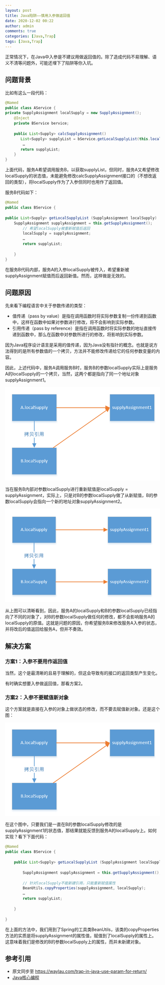 ```yaml
---
layout: post
title: Java陷阱——慎用入参做返回值
date: 2020-12-02 00:22
author: admin
comments: true
categories: [Java,Trap]
tags: [Java,Trap]
---
```


正常情况下，在Java中入参是不建议用做返回值的。除了造成代码不易理解、语义不清等问题外，可能还埋下了陷阱等你入坑。

<!-- more -->


## 问题背景
 

比如有这么一段代码：

 
```java
@Named
public class AService {   
private SupplyAssignment localSupply = new SupplyAssignment();
    @Inject
    private BService bervice;

    public List<Supply> calcSupplyAssignment()
       List<Supply> supplyList = bService.getLocalSupplyList(this.localSupply);
        …
       return supplyList;
    }
}
```

上面代码，服务A希望调用服务B，以获取supplyList，但同时，服务A又希望修改localSupply的状态值，未能避免修改calcSupplyAssignment接口的（不想改返回的类型），将localSupply作为了入参但同时也用作了返回值。

 

服务B代码如下：

 
```java
@Named
public class BService {   

public List<Supply> getLocalSupplyList (SupplyAssignment localSupply)
    SupplyAssignment supplyAssignment = this.getSupplyAssignment();
        // 希望localSupply被重新赋值后返回
        localSupply = supplyAssignment;
        …
        return supplyList;

    }
}
```
 

 

在服务B代码内部，服务A的入参localSupply被传入，希望重新被supplyAssignment赋值而后返回新值。然而，这样做是无效的。

 

## 问题原因
 

先来看下编程语言中关于参数传递的类型：

 

* 值传递（pass by value）是指在调用函数时将实际参数复制一份传递到函数中，这样在函数中如果对参数进行修改，将不会影响到实际参数。
* 引用传递（pass by reference）是指在调用函数时将实际参数的地址直接传递到函数中，那么在函数中对参数所进行的修改，将影响到实际参数。



因为Java程序设计语言是采用的值传递，因为Java没有指针的概念。也就是说方法得到的是所有参数值的一个拷贝，方法并不能修改传递给它的任何参数变量的内容。


因此，上述代码中，服务A调用服务B时，服务B的参数localSupply实际上是服务A的localSupply的一个拷贝，当然，这两个都是指向了同一个地址对象supplyAssignment1。

![](../images/post/20201202-001-param.png)


当在服务B内部对参数localSupply进行重新赋值是localSupply = supplyAssignment，实际上，只是对B的参数localSupply做了从新赋值，B的参数localSupply会指向一个新的地址对象supplyAssignment2。

![](../images/post/20201202-002-param.png)

从上图可以清晰看到，因此，服务A的localSupply和B的参数localSupply已经指向了不同的对象了，对B的参数localSupply做任何的修改，都不会影响服务A的localSupply的原值。这就是问题的原因，你希望服务B来修改服务A入参的状态，并将改后的值返回给服务A，但并不奏效。

 

## 解决方案

### 方案1：入参不要用作返回值

当然，这个是最清晰的且易于理解的，但这会导致有的接口的返回类型产生变化。

有时确实想要入参做返回值，那看方案2。

 
### 方案2：入参不要赋值新对象

这个方案就是直接在入参的对象上做状态的修改，而不要去赋值新对象。还是这个图：

![](../images/post/20201202-003-param.png)

在这个图中，只要我们是一直在B的参数localSupply修改的是supplyAssignment1的状态值，那结果就能反馈到服务A的localSupply上。如何实现？看下下面代码：

 
```java
@Named
public class BService {   

    public List<Supply> getLocalSupplyList (SupplyAssignment localSupply)
        
        SupplyAssignment supplyAssignment = this.getSupplyAssignment();

        // 针对localSupply不能新建引用，只能重新赋值属性
        BeanUtils.copyProperties(supplyAssignment, localSupply);
        …
        return supplyList;

    }

}
```


在上面的方法中，我们用到了Spring的工具类BeanUtils，该类的copyProperties方法的实质是将supplyAssignment的属性值，赋值到了localSupply的属性上。这意味着我们是修改的B的参数localSupply上的属性，而并未新建对象。




## 参考引用

* 原文同步至 <https://waylau.com/trap-in-java-use-param-for-return/>
*  [Java核心编程](https://github.com/waylau/modern-java-demos)